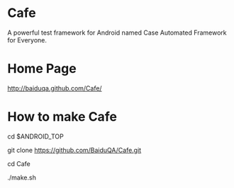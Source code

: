 Cafe
====

A powerful test framework for Android named Case Automated Framework for Everyone.

Home Page
====
http://baiduqa.github.com/Cafe/

How to make Cafe
====
cd $ANDROID_TOP 

git clone https://github.com/BaiduQA/Cafe.git

cd Cafe

./make.sh

